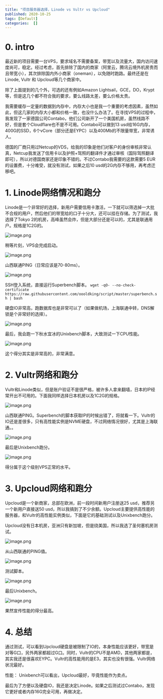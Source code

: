 ```yaml
---
title: "项目服务器选择，Linode vs Vultr vs Upcloud"
published: 2020-10-25
tags: [Default]
categories:  []
---
```

# 0. intro

最近新的项目需要一台VPS，要求域名不需要备案，带宽以及流量大，国内访问速度尚可，稳定。经过考虑，首先排除了国内的商家（阿里云，腾讯云境外机房贵而且带宽小），其次排除国内外小商家（oneman），以免随时跑路。最终还是在Linode, Vultr 和 Upcloud等几个商家中。

除了上面提到的几个外，可选的还有例如Amazon Lightsail，GCE，DO，Krypt等，但是这几个都不符合我的要求，要么线路太差，要么价格太贵。

我需要缓存一定量的数据到内存中，内存大小也是我一个重要的考虑因素，虽然如此，但这几家的内存大小都和价格一致，也没什么办法了。在寻找VPS的过程中，我发现了一家德国公司Contabo，他们公司新开了一个美国机房，虽然线路不好，但是套个Cloudflare也不是不可用。Contabo可以做到13 usd给16G内存，400G的SSD，6个vCore（部分还是EYPC）以及400Mb的不限量带宽，非常诱人。

德国的厂商只用过Netcup的VDS，给我的印象是他们对客户的身份审核非常认真，Netcup我发送了信用卡以及护照+驾照的翻译件才通过审核（国际驾照翻译即可），所以对德国商家还是印象不错的。不过Contabo我需要的这款需要5 EUR的设置费，十分难受，就没有测试，如果之后10 usd的2G内存不够用，再考虑迁移吧。

# 1. Linode网络情况和跑分

Linode是一个非常好的选择，新用户需要信用卡激活，一下就可以筛选掉一大批不合规的用户，然后他们的带宽给的口子十分大，还可以挂在存储。为了测试，我选择了Tokyo 2的机房，高峰虽然会炸，但是大部分还是可以的，尤其是联通用户。规格是1C2G的。

![image.png](../old_assets/973376286.png)

稍等片刻，VPS会完成启动。

![image.png](../old_assets/2056853723.png)

山西联通PING（日常应该是70-80ms）。

![image.png](../old_assets/217994619.png)

SSH登入系统，直接运行Superbench脚本。
`wget -qO- --no-check-certificate https://raw.githubusercontent.com/oooldking/script/master/superbench.sh | bash `

硬盘IO非常高，跑数据库也是非常可以了（如果做机场，上海联通中转，DNS解锁是个非常好的选择）。

![image.png](../old_assets/587405460.png)

最后，我会跑一下秋水宜冰的Unixbench脚本，大致测试一下CPU性能。

![image.png](../old_assets/531053427.png)

这个得分其实是非常高的，非常满意。

# 2. Vultr网络和跑分

Vultr和Linode类似，但是账户验证不是很严格，被许多人拿来翻墙，日本的IP经常开出不可用的。下面我同样选择日本机房以及1C2G的规格。

![image.png](../old_assets/3924169500.png)

山西联通PING。Superbench的脚本获取IP的时候出错了，将就看一下。Vultr的IO还是差很多，只有高性能实例是NVME硬盘，不过网络情况很好，尤其是上海联通。。

![image.png](../old_assets/2034025435.png)

最后是Unixbench跑分。

![image.png](../old_assets/4263258077.png)

得分属于这个级别VPS正常的水平。

# 3. Upcloud网络和跑分

Upcloud是一个新商家，总部在欧洲，前一段时间新用户注册送25 usd，推荐另一个新用户直接送50 usd，所以我搞到了不少余额。Upcloud主要提供高性能的服务器，和Vultr的高性能实例类似，下面是它的基础测试以及Unixbench跑分。

Upcloud没有日本机房，亚洲只有新加坡，但是绕美国，所以我选了圣何塞机房测试。

![image.png](../old_assets/977916428.png)

从山西联通的PING值。

![image.png](../old_assets/1471542389.png)

测试脚本。

![image.png](../old_assets/1912393677.png)

最后Unixbench。

![image.png](../old_assets/523552476.png)

果然宣传性能的得分最高。

# 4. 总结

通过测试，可以看到Upcloud硬盘是被限制了IO的，本身性能应该更好，带宽是对等G口，另外两家都超过G口。同时，Vultr的CPU不是AMD，其他两家都是，其实我还是很喜欢EYPC。Vultr的高性能用的是E3，其实也没有很强。Vultr网络状况最好。

性能： Unixbench可以看出，Upcloud最好，毕竟性能作为卖点。

最后为了方便以及硬盘IO，我还是决定Linode。如果之后测试过Contabo，发现它更好或者内存16G完全可用，再做决定。
